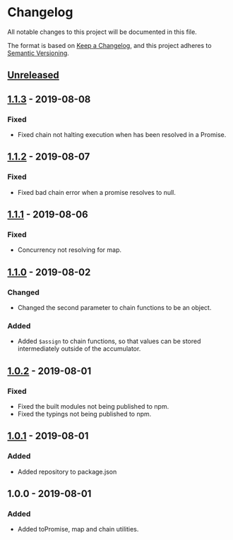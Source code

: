 # Changelog
All notable changes to this project will be documented in this file.

The format is based on [Keep a Changelog](https://keepachangelog.com/en/1.0.0/),
and this project adheres to [Semantic Versioning](https://semver.org/spec/v2.0.0.html).

## [Unreleased]

## [1.1.3] - 2019-08-08
### Fixed
- Fixed chain not halting execution when  has been resolved in a Promise.

## [1.1.2] - 2019-08-07
### Fixed
- Fixed bad chain error when a promise resolves to null.

## [1.1.1] - 2019-08-06
### Fixed
- Concurrency not resolving for map.

## [1.1.0] - 2019-08-02
### Changed
- Changed the second parameter to chain functions to be an object.

### Added
- Added `$assign` to chain functions, so that values can be stored intermediately outside of the accumulator.

## [1.0.2] - 2019-08-01
### Fixed
- Fixed the built modules not being published to npm.
- Fixed the typings not being published to npm.

## [1.0.1] - 2019-08-01
### Added
- Added repository to package.json

## 1.0.0 - 2019-08-01
### Added
- Added toPromise, map and chain utilities.

[Unreleased]: https://github.com/leedavidcs/awaitless/compare/v1.1.3...HEAD
[1.1.3]: https://github.com/leedavidcs/awaitless/compare/v1.1.2...v1.1.3
[1.1.2]: https://github.com/leedavidcs/awaitless/compare/v1.1.1...v1.1.2
[1.1.1]: https://github.com/leedavidcs/awaitless/compare/v1.1.0...v1.1.1
[1.1.0]: https://github.com/dlee-onfleet/awaitless/compare/v1.0.2...v1.1.0
[1.0.2]: https://github.com/dlee-onfleet/awaitless/compare/v1.0.1...v1.0.2
[1.0.1]: https://github.com/dlee-onfleet/awaitless/compare/v1.0.0...v1.0.1
